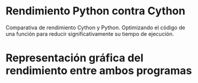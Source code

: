# Rendimiento Python contra Cython
Comparativa de rendimiento Cython y Python. Optimizando el código de una función para reducir significativamente su tiempo de ejecución.

# Representación gráfica del rendimiento entre ambos programas
